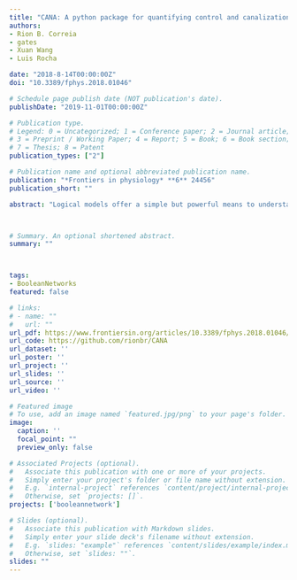 ```yaml
---
title: "CANA: A python package for quantifying control and canalization in Boolean Networks"
authors:
- Rion B. Correia
- gates
- Xuan Wang
- Luis Rocha

date: "2018-8-14T00:00:00Z"
doi: "10.3389/fphys.2018.01046"

# Schedule page publish date (NOT publication's date).
publishDate: "2019-11-01T00:00:00Z"

# Publication type.
# Legend: 0 = Uncategorized; 1 = Conference paper; 2 = Journal article;
# 3 = Preprint / Working Paper; 4 = Report; 5 = Book; 6 = Book section;
# 7 = Thesis; 8 = Patent
publication_types: ["2"]

# Publication name and optional abbreviated publication name.
publication: "*Frontiers in physiology* **6** 24456"
publication_short: ""

abstract: "Logical models offer a simple but powerful means to understand the complex dynamics of biochemical regulation, without the need to estimate kinetic parameters. However, even simple automata components can lead to collective dynamics that are computationally intractable when aggregated into networks. In previous work we demonstrated that automata network models of biochemical regulation are highly canalizing, whereby many variable states and their groupings are redundant (Marques-Pita and Rocha, 2013). The precise charting and measurement of such canalization simplifies these models, making even very large networks amenable to analysis. Moreover, canalization plays an important role in the control, robustness, modularity and criticality of Boolean network dynamics, especially those used to model biochemical regulation (Gates and Rocha, 2016; Gates et al., 2016; Manicka, 2017). Here we describe a new publicly-available Python package that provides the necessary tools to extract, measure, and visualize canalizing redundancy present in Boolean network models. It extracts the pathways most effective in controlling dynamics in these models, including their effective graph and dynamics canalizing map, as well as other tools to uncover minimum sets of control variables."



# Summary. An optional shortened abstract.
summary: ""



tags:
- BooleanNetworks
featured: false

# links:
# - name: ""
#   url: ""
url_pdf: https://www.frontiersin.org/articles/10.3389/fphys.2018.01046/full
url_code: https://github.com/rionbr/CANA
url_dataset: ''
url_poster: ''
url_project: ''
url_slides: ''
url_source: ''
url_video: ''

# Featured image
# To use, add an image named `featured.jpg/png` to your page's folder. 
image:
  caption: ''
  focal_point: ""
  preview_only: false

# Associated Projects (optional).
#   Associate this publication with one or more of your projects.
#   Simply enter your project's folder or file name without extension.
#   E.g. `internal-project` references `content/project/internal-project/index.md`.
#   Otherwise, set `projects: []`.
projects: ['booleannetwork']

# Slides (optional).
#   Associate this publication with Markdown slides.
#   Simply enter your slide deck's filename without extension.
#   E.g. `slides: "example"` references `content/slides/example/index.md`.
#   Otherwise, set `slides: ""`.
slides: ""
---
```

